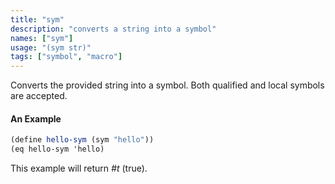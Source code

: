 ```yaml
---
title: "sym"
description: "converts a string into a symbol"
names: ["sym"]
usage: "(sym str)"
tags: ["symbol", "macro"]
---
```


Converts the provided string into a symbol. Both qualified and local symbols are accepted.

#### An Example

```scheme
(define hello-sym (sym "hello"))
(eq hello-sym 'hello)
```

This example will return _#t_ (true).
